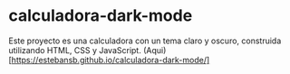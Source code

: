 # calculadora-dark-mode
Este proyecto es una calculadora con un tema claro y oscuro, construida utilizando HTML, CSS y JavaScript. (Aqui)[https://estebansb.github.io/calculadora-dark-mode/]
